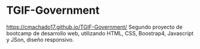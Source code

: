 # TGIF-Government
https://cmachado17.github.io/TGIF-Government/
Segundo proyecto de bootcamp de desarrollo web, utilizando HTML, CSS, Boostrap4, Javascript y JSon, diseño responsivo.
